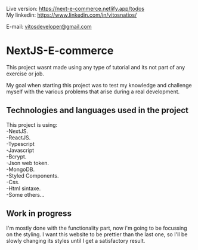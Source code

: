 Live version: https://next-e-commerce.netlify.app/todos \
My linkedin: https://www.linkedin.com/in/vitosnatios/

E-mail: vitosdeveloper@gmail.com

# NextJS-E-commerce

This project wasnt made using any type of tutorial and its not part of any exercise or job.

My goal when starting this project was to test my knowledge and challenge myself with the various problems that arise during a real development.

## Technologies and languages used in the project

This project is using: \
-NextJS. \
-ReactJS. \
-Typescript \
-Javascript \
-Bcrypt. \
-Json web token. \
-MongoDB. \
-Styled Components. \
-Css. \
-Html sintaxe. \
-Some others...

## Work in progress

I'm mostly done with the functionality part, now i'm going to be focussing on the styling.
I want this website to be prettier than the last one, so I'll be slowly changing its styles until I get a satisfactory result.
